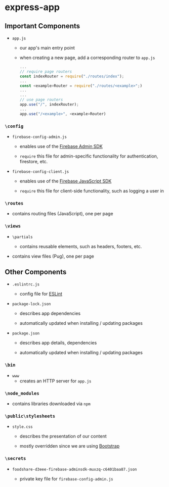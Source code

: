 # express-app

## Important Components

- `app.js`

  - our app's main entry point
  - when creating a new page, add a corresponding router to `app.js`

    ```javascript
    ...
    // require page routers
    const indexRouter = require("./routes/index");
    ...
    const <example>Router = require("./routes/<example>";)
    ...
    ...
    // use page routers
    app.use("/", indexRouter);
    ...
    app.use("/<example>", <example>Router)
    ```

### `\config`

- `firebase-config-admin.js`

  - enables use of the [Firebase Admin SDK](https://firebase.google.com/docs/reference/admin)

  - `require` this file for admin-specific functionality for authentication, firestore, etc.

- `firebase-config-client.js`

  - enables use of the [Firebase JavaScript SDK](https://firebase.google.com/docs/reference/js/)

  - `require` this file for client-side functionality, such as logging a user in

### `\routes`

- contains routing files (JavaScript), one per page

### `\views`

- `\partials`

  - contains reusable elements, such as headers, footers, etc.

- contains view files (Pug), one per page

## Other Components

- `.eslintrc.js`

  - config file for [ESLint](https://eslint.org/)

- `package-lock.json`

  - describes app dependencies

  - automatically updated when installing / updating packages

- `package.json`

  - describes app details, dependencies

  - automatically updated when installing / updating packages

### `\bin`

- `www`
  - creates an HTTP server for `app.js`

### `\node_modules`

- contains libraries downloaded via `npm`

### `\public\stylesheets`

- `style.css`

  - describes the presentation of our content

  - mostly overridden since we are using [Bootstrap](https://getbootstrap.com/)

### `\secrets`

- `foodshare-d3eee-firebase-adminsdk-muxzq-c6401baa87.json`

  - private key file for `firebase-config-admin.js`
